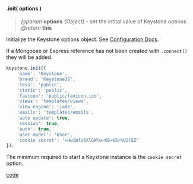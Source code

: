 #### .init( options )

> *@param* **options** _{Object}_ - set the intital value of Keystone options    
> _@return_ **this** 

Initialize the Keystone options object.  See [Configuration Docs](http://keystonejs.com/docs/configuration/).

If a Mongoose or Express reference has not been created with `.connect()` they will be added.  
```javascript
keystone.init({
	'name': 'Keystone',
	'brand': 'KeystoneJS',
	'less': 'public',
	'static': 'public',
	'favicon': 'public/favicon.ico',
	'views': 'templates/views',
	'view engine': 'jade',
	'emails': 'templates/emails',
	'auto update': true,
	'session': true,
	'auth': true,
	'user model': 'User',
	'cookie secret': '=Hw1WfV6XlGW(w~K8=&5r%U2]EZ'
});
```
The minimum required to start a Keystone instance is the `cookie secret` option.

<div class="code-header addGitHubLink" data-file="lib/core/init.js"> <a href="#" class="loadCode"> code</a> </div><pre class=" language-javascript hideCode api"></pre> 
